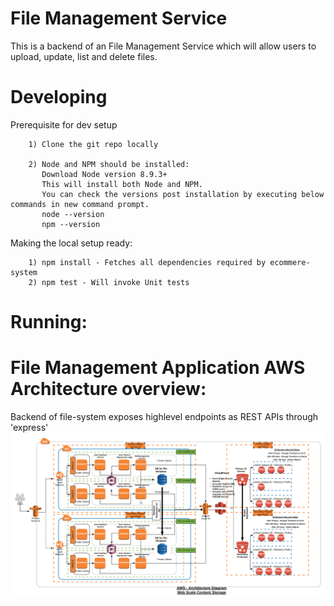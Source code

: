 # File Management Service
This is a backend of an File Management Service which will allow users to upload, update, list and delete files.

# Developing

Prerequisite for dev setup

        1) Clone the git repo locally

        2) Node and NPM should be installed:
           Download Node version 8.9.3+
		   This will install both Node and NPM.
           You can check the versions post installation by executing below commands in new command prompt.
           node --version
           npm --version

Making the local setup ready:

        1) npm install - Fetches all dependencies required by ecommere-system
        2) npm test - Will invoke Unit tests

# Running:


# File Management Application AWS Architecture overview:

Backend of file-system exposes highlevel endpoints as REST APIs through 'express'
![alt text](https://github.com/014535339/filestore-api/blob/master/Architecture%20Diagram.png)
